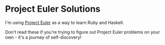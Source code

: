 Project Euler Solutions
=============

I'm using <a href="http://projecteuler.net/about">Project Euler</a> as a way to learn Ruby and Haskell.

Don't read these if you're trying to figure out Project Euler problems on your own - it's a journey of self-discovery!
